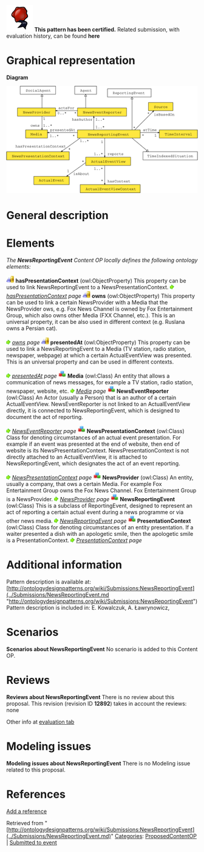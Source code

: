 [![](../images/thumb/b/b5/Certified.png/70px-Certified.png)](../Image/Certified.png.md "Certified.png") __This pattern has been certified.__
Related submission, with evaluation history, can be found __here__





#  Graphical representation


__Diagram__




[![Image:ReportingNewsEvent-scheme.png](../images/d/d9/ReportingNewsEvent-scheme.png)](../Image/ReportingNewsEvent-scheme.png.md "Image:ReportingNewsEvent-scheme.png")




#  General description


  




#  Elements


_The __NewsReportingEvent__ Content OP locally defines the following ontology elements:_



[![ObjectProperty](../images/thumb/c/c3/ObjectProperty.gif/20px-ObjectProperty.gif)](../Image/ObjectProperty.gif.md "ObjectProperty") __hasPresentationContext__ (owl:ObjectProperty) This property can be used to link NewsReportingEvent to a NewsPresentationContext. 
 [![](../images/thumb/8/87/ArrowRight.gif/11px-ArrowRight.gif)](../Image/ArrowRight.gif.md "ArrowRight.gif") _[hasPresentationContext](../Submissions/NewsReportingEvent/hasPresentationContext.md "Submissions:NewsReportingEvent/hasPresentationContext") page_
[![ObjectProperty](../images/thumb/c/c3/ObjectProperty.gif/20px-ObjectProperty.gif)](../Image/ObjectProperty.gif.md "ObjectProperty") __owns__ (owl:ObjectProperty) This property can be used to link a certain NewsProvider with a Media that the NewsProvider ows, e.g. Fox News Channel is owned by Fox Entertainment Group, which also owns other Media (FXX Channel, etc.).
This is an universal property, it can be also used in different context (e.g. Ruslana owns a Persian cat). 



 [![](../images/thumb/8/87/ArrowRight.gif/11px-ArrowRight.gif)](../Image/ArrowRight.gif.md "ArrowRight.gif") _[owns](../Submissions/NewsReportingEvent/owns.md "Submissions:NewsReportingEvent/owns") page_
[![ObjectProperty](../images/thumb/c/c3/ObjectProperty.gif/20px-ObjectProperty.gif)](../Image/ObjectProperty.gif.md "ObjectProperty") __presentedAt__ (owl:ObjectProperty) This property can be used to link a NewsReportingEvent to a Media (TV station, radio station, newspaper, webpage) at which a certain ActualEventView was presented. 
This is an universal property and can be used in different contexts. 



 [![](../images/thumb/8/87/ArrowRight.gif/11px-ArrowRight.gif)](../Image/ArrowRight.gif.md "ArrowRight.gif") _[presentedAt](../Submissions/NewsReportingEvent/presentedAt.md "Submissions:NewsReportingEvent/presentedAt") page_
[![Class](../images/thumb/2/27/Class.gif/20px-Class.gif)](../Image/Class.gif.md "Class") __Media__ (owl:Class) An entity that allows a communication of news messages, for example a TV station, radio station, newspaper, website, etc. 
 [![](../images/thumb/8/87/ArrowRight.gif/11px-ArrowRight.gif)](../Image/ArrowRight.gif.md "ArrowRight.gif") _[Media](../Submissions/NewsReportingEvent/Media.md "Submissions:NewsReportingEvent/Media") page_
[![Class](../images/thumb/2/27/Class.gif/20px-Class.gif)](../Image/Class.gif.md "Class") __NewsEventReporter__ (owl:Class) An Actor (usually a Person) that is an author of a certain ActualEventView.
NewsEventReporter is not linked to an ActualEventView directly, it is connected to NewsReportingEvent, which is designed to document the act of reporting. 



 [![](../images/thumb/8/87/ArrowRight.gif/11px-ArrowRight.gif)](../Image/ArrowRight.gif.md "ArrowRight.gif") _[NewsEventReporter](../Submissions/NewsReportingEvent/NewsEventReporter.md "Submissions:NewsReportingEvent/NewsEventReporter") page_
[![Class](../images/thumb/2/27/Class.gif/20px-Class.gif)](../Image/Class.gif.md "Class") __NewsPresentationContext__ (owl:Class) Class for denoting circumstances of an actual event presentation. For example if an event was presented at the end of website, then end of website is its NewsPresentationContext.
NewsPresentationContext is not directly attached to an ActualEventView, it is attached to NewsReportingEvent, which designates the act of an event reporting. 



 [![](../images/thumb/8/87/ArrowRight.gif/11px-ArrowRight.gif)](../Image/ArrowRight.gif.md "ArrowRight.gif") _[NewsPresentationContext](../Submissions/NewsReportingEvent/NewsPresentationContext.md "Submissions:NewsReportingEvent/NewsPresentationContext") page_
[![Class](../images/thumb/2/27/Class.gif/20px-Class.gif)](../Image/Class.gif.md "Class") __NewsProvider__ (owl:Class) An entity, usually a company, that ows a certain Media. For example Fox Entertainment Group owns the Fox News Channel. Fox Entertainment Group is a NewsProvider. 
 [![](../images/thumb/8/87/ArrowRight.gif/11px-ArrowRight.gif)](../Image/ArrowRight.gif.md "ArrowRight.gif") _[NewsProvider](../Submissions/NewsReportingEvent/NewsProvider.md "Submissions:NewsReportingEvent/NewsProvider") page_
[![Class](../images/thumb/2/27/Class.gif/20px-Class.gif)](../Image/Class.gif.md "Class") __NewsReportingEvent__ (owl:Class) This is a subclass of ReportingEvent, designed to represent an act of reporting a certain actual event during a news programme or via other news media. 
 [![](../images/thumb/8/87/ArrowRight.gif/11px-ArrowRight.gif)](../Image/ArrowRight.gif.md "ArrowRight.gif") _[NewsReportingEvent](../Submissions/NewsReportingEvent/NewsReportingEvent.md "Submissions:NewsReportingEvent/NewsReportingEvent") page_
[![Class](../images/thumb/2/27/Class.gif/20px-Class.gif)](../Image/Class.gif.md "Class") __PresentationContext__ (owl:Class) Class for denoting circumstances of an entity presentation. If a waiter presented a dish with an apologetic smile, then the apologetic smile is a PresentationContext. 
 [![](../images/thumb/8/87/ArrowRight.gif/11px-ArrowRight.gif)](../Image/ArrowRight.gif.md "ArrowRight.gif") _[PresentationContext](../Submissions/NewsReportingEvent/PresentationContext.md "Submissions:NewsReportingEvent/PresentationContext") page_
#  Additional information


Pattern description is available at: [http://ontologydesignpatterns.org/wiki/Submissions:NewsReportingEvent](../Submissions/NewsReportingEvent.md "http://ontologydesignpatterns.org/wiki/Submissions:NewsReportingEvent")
Pattern description is included in: E. Kowalczuk, A. Ławrynowicz,



#  Scenarios



__Scenarios about NewsReportingEvent__
No scenario is added to this Content OP.




#  Reviews



__Reviews about NewsReportingEvent__
There is no review about this proposal.
This revision (revision ID __12892__) takes in account the reviews: none


Other info at [evaluation tab](http://ontologydesignpatterns.org/wiki/index.php?title=Submissions:NewsReportingEvent&action=evaluation "http://ontologydesignpatterns.org/wiki/index.php?title=Submissions:NewsReportingEvent&action=evaluation")




  




#  Modeling issues



__Modeling issues about NewsReportingEvent__
There is no Modeling issue related to this proposal.




  




#  References


[Add a reference](index.php@title=Odp%253AAdd_reference&subject=../Submissions/NewsReportingEvent.md "http://ontologydesignpatterns.org/wiki/index.php?title=Odp:Add_reference&subject=Submissions%3ANewsReportingEvent")


  






Retrieved from "[http://ontologydesignpatterns.org/wiki/Submissions:NewsReportingEvent](../Submissions/NewsReportingEvent.md)"
 [Categories](http://ontologydesignpatterns.org/wiki/Special:Categories "Special:Categories"): [ProposedContentOP](../Category/ProposedContentOP.md "Category:ProposedContentOP") | [Submitted to event](../Category/Submitted_to_event.md "Category:Submitted to event")